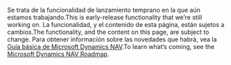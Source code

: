 <span data-ttu-id="e0e99-101">Se trata de la funcionalidad de lanzamiento temprano en la que aún estamos trabajando.</span><span class="sxs-lookup"><span data-stu-id="e0e99-101">This is early-release functionality that we’re still working on.</span></span> <span data-ttu-id="e0e99-102">La funcionalidad, y el contenido de esta página, están sujetos a cambios.</span><span class="sxs-lookup"><span data-stu-id="e0e99-102">The functionality, and the content on this page, are subject to change.</span></span> <span data-ttu-id="e0e99-103">Para obtener información sobre las novedades que habrá, vea la [Guía básica de Microsoft Dynamics NAV](https://go.microsoft.com/fwlink/?linkid=842139).</span><span class="sxs-lookup"><span data-stu-id="e0e99-103">To learn what’s coming, see the [Microsoft Dynamics NAV Roadmap](https://go.microsoft.com/fwlink/?linkid=842139).</span></span>